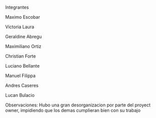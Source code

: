 Integrantes

Maximo Escobar

Victoria Laura

Geraldine Abregu

Maximiliano Ortiz

Christian Forte

Luciano Bellante

Manuel Filippa

Andres Caseres

Lucan Bulacio


Observaciones: Hubo una gran desorganizacion por parte del proyect owner, impidiendo que los demas cumplieran bien con su trabajo
